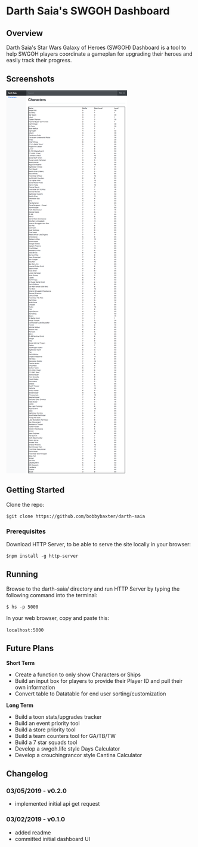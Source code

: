 # Darth Saia's SWGOH Dashboard
## Overview
Darth Saia's Star Wars Galaxy of Heroes (SWGOH) Dashboard is a tool to help SWGOH players coordinate a gameplan for upgrading their heroes and easily track their progress.

## Screenshots
![image of Darth Saia's SWGOH Dashboard webpage](https://raw.githubusercontent.com/bobbybaxter/darth-saia/master/img/screenshot.png)

## Getting Started
Clone the repo:
```
$git clone https://github.com/bobbybaxter/darth-saia
```

### Prerequisites
Download HTTP Server, to be able to serve the site locally in your browser:
```
$npm install -g http-server
```

## Running
Browse to the darth-saia/ directory and run HTTP Server by typing the following command into the terminal:
```
$ hs -p 5000
```

In your web browser, copy and paste this:

 `localhost:5000`

## Future Plans
**Short Term**
- Create a function to only show Characters or Ships
- Build an input box for players to provide their Player ID and pull their own information
- Convert table to Datatable for end user sorting/customization

**Long Term**
- Build a toon stats/upgrades tracker
- Build an event priority tool
- Build a store priority tool
- Build a team counters tool for GA/TB/TW
- Build a 7 star squads tool
- Develop a swgoh.life style Days Calculator
- Develop a crouchingrancor style Cantina Calculator

## Changelog
### 03/05/2019 - v0.2.0
- implemented initial api get request

### 03/02/2019 - v0.1.0
* added readme
* committed initial dashboard UI
